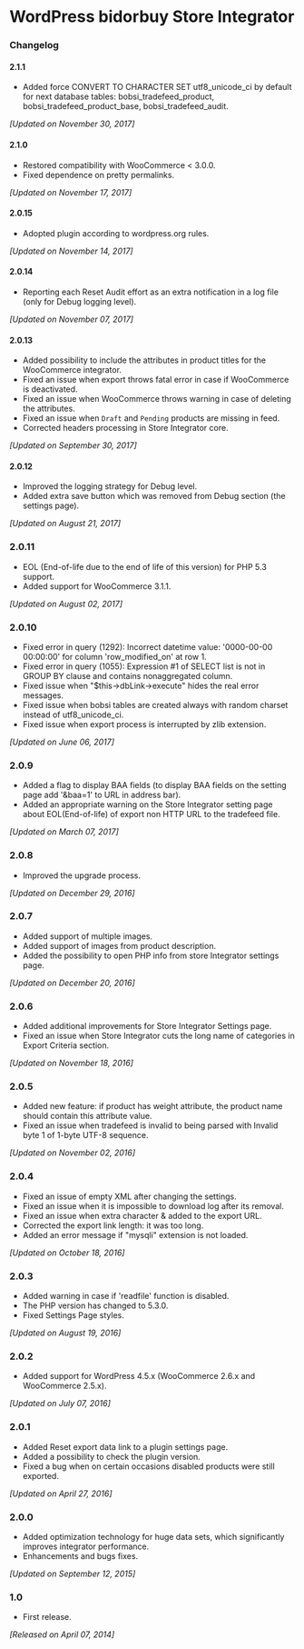 # WordPress bidorbuy Store Integrator

### Changelog

#### 2.1.1
* Added force CONVERT TO CHARACTER SET utf8_unicode_ci by default for next database tables: bobsi_tradefeed_product, bobsi_tradefeed_product_base, bobsi_tradefeed_audit.

_[Updated on November 30, 2017]_

#### 2.1.0
* Restored compatibility with WooCommerce < 3.0.0.
* Fixed dependence on pretty permalinks.

_[Updated on November 17, 2017]_

#### 2.0.15
* Adopted plugin according to wordpress.org rules.

_[Updated on November 14, 2017]_

#### 2.0.14
* Reporting each Reset Audit effort as an extra notification in a log file (only for Debug logging level).

_[Updated on November 07, 2017]_

#### 2.0.13
* Added possibility to include the attributes in product titles for the WooCommerce integrator.
* Fixed an issue when export throws fatal error in case if WooCommerce is deactivated.
* Fixed an issue when WooCommerce throws warning in case of deleting the attributes.
* Fixed an issue when `Draft` and `Pending` products are missing in feed.
* Corrected headers processing in Store Integrator core.

_[Updated on September 30, 2017]_

#### 2.0.12
* Improved the logging strategy for Debug level.
* Added extra save button which was removed from Debug section (the settings page).

_[Updated on August 21, 2017]_

### 2.0.11

* EOL (End-of-life due to the end of life of this version) for PHP 5.3 support.
* Added support for WooCommerce 3.1.1.

_[Updated on August 02, 2017]_

### 2.0.10

* Fixed error in query (1292): Incorrect datetime value: '0000-00-00 00:00:00' for column 'row_modified_on' at row 1.
* Fixed error in query (1055): Expression #1 of SELECT list is not in GROUP BY clause and contains nonaggregated column.
* Fixed issue when "$this->dbLink->execute" hides the real error messages.
* Fixed issue when bobsi tables are created always with random charset instead of utf8_unicode_ci.
* Fixed issue when export process is interrupted by zlib extension.

_[Updated on June 06, 2017]_

### 2.0.9

* Added a flag to display BAA fields (to display BAA fields on the setting page add '&baa=1' to URL in address bar).
* Added an appropriate warning on the Store Integrator setting page about EOL(End-of-life) of export non HTTP URL to the tradefeed file.

_[Updated on March 07, 2017]_

### 2.0.8

* Improved the upgrade process.

_[Updated on December 29, 2016]_

### 2.0.7

* Added support of multiple images.
* Added support of images from product description.
* Added the possibility to open PHP info from store Integrator settings page.

_[Updated on December 20, 2016]_

### 2.0.6

* Added additional improvements for Store Integrator Settings page.
* Fixed an issue when Store Integrator cuts the long name of categories in Export Criteria section.

_[Updated on November 18, 2016]_

### 2.0.5

* Added new feature: if product has weight attribute, the product name should contain this attribute value.
* Fixed an issue when tradefeed is invalid to being parsed with Invalid byte 1 of 1-byte UTF-8 sequence.

_[Updated on November 02, 2016]_

### 2.0.4

* Fixed an issue of empty XML after changing the settings.
* Fixed an issue when it is impossible to download log after its removal.
* Fixed an issue when extra character & added to the export URL.
* Corrected the export link length: it was too long.
* Added an error message if "mysqli" extension is not loaded.

_[Updated on October 18, 2016]_

### 2.0.3

* Added warning in case if 'readfile' function is disabled.
* The PHP version has changed to 5.3.0.
* Fixed Settings Page styles.

_[Updated on August 19, 2016]_

### 2.0.2

* Added support for WordPress 4.5.x (WooCommerce 2.6.x and WooCommerce 2.5.x).

_[Updated on July 07, 2016]_

### 2.0.1

* Added Reset export data link to a plugin settings page.
* Added a possibility to check the plugin version.
* Fixed a bug when on certain occasions disabled products were still exported.

_[Updated on April 27, 2016]_

### 2.0.0

* Added optimization technology for huge data sets, which significantly improves integrator performance.
* Enhancements and bugs fixes.

_[Updated on September 12, 2015]_

### 1.0

* First release.
 
_[Released on April 07, 2014]_